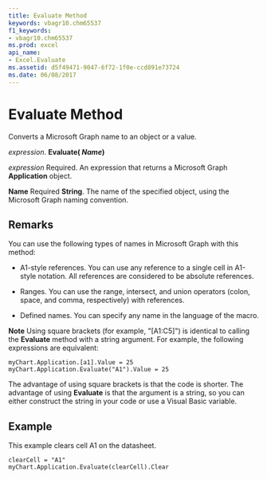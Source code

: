 ```yaml
---
title: Evaluate Method
keywords: vbagr10.chm65537
f1_keywords:
- vbagr10.chm65537
ms.prod: excel
api_name:
- Excel.Evaluate
ms.assetid: d5f49471-9047-6f72-1f0e-ccd891e73724
ms.date: 06/08/2017
---
```



# Evaluate Method

Converts a Microsoft Graph name to an object or a value.

 _expression_. **Evaluate( _Name_)**

 _expression_ Required. An expression that returns a Microsoft Graph **Application** object.

 **Name** Required **String**. The name of the specified object, using the Microsoft Graph naming convention.

## Remarks

You can use the following types of names in Microsoft Graph with this method:


- A1-style references. You can use any reference to a single cell in A1-style notation. All references are considered to be absolute references.
    
- Ranges. You can use the range, intersect, and union operators (colon, space, and comma, respectively) with references.
    
- Defined names. You can specify any name in the language of the macro.
    

 **Note**  Using square brackets (for example, "[A1:C5]") is identical to calling the **Evaluate** method with a string argument. For example, the following expressions are equivalent:


```
myChart.Application.[a1].Value = 25 
myChart.Application.Evaluate("A1").Value = 25
```

The advantage of using square brackets is that the code is shorter. The advantage of using **Evaluate** is that the argument is a string, so you can either construct the string in your code or use a Visual Basic variable.


## Example

This example clears cell A1 on the datasheet.


```
clearCell = "A1" 
myChart.Application.Evaluate(clearCell).Clear
```



